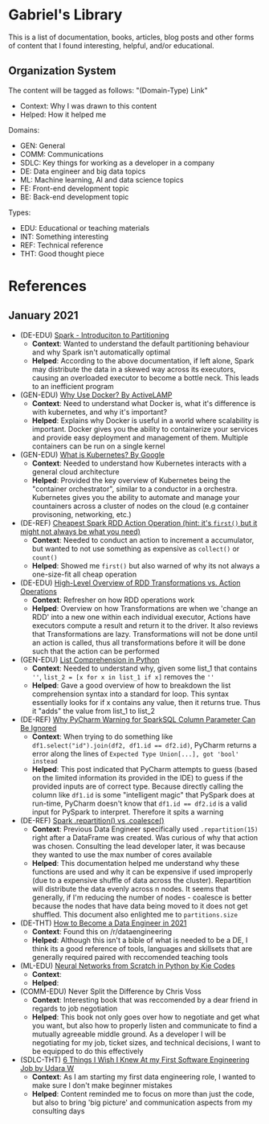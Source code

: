 # Gabriel's Library

This is a list of documentation, books, articles, blog posts and other forms of content that I found interesting, helpful, and/or educational. 

## Organization System

The content will be tagged as follows: "(Domain-Type) Link"
- Context: Why I was drawn to this content
- Helped: How it helped me

Domains:
- GEN: General
- COMM: Communications
- SDLC: Key things for working as a developer in a company
- DE: Data engineer and big data topics
- ML: Machine learning, AI and data science topics
- FE: Front-end development topic
- BE: Back-end development topic

Types:
- EDU: Educational or teaching materials
- INT: Something interesting
- REF: Technical reference
- THT: Good thought piece

# References
## January 2021
- (DE-EDU) [Spark - Introduciton to Partitioning](https://www.talend.com/blog/2018/03/05/intro-apache-spark-partitioning-need-know/)
  - **Context**: Wanted to understand the default partitioning behaviour and why Spark isn't automatically optimal
  - **Helped**: According to the above documentation, if left alone, Spark may distribute the data in a skewed way across its executors, causing an overloaded executor to become a bottle neck. This leads to an inefficient program
- (GEN-EDU) [Why Use Docker? By ActiveLAMP](https://www.youtube.com/watch?v=SYozbyvsP8A)
  - **Context**: Need to understand what Docker is, what it's difference is with kubernetes, and why it's important?
  - **Helped**: Explains why Docker is useful in a world where scalability is important. Docker gives you the ability to containerize your services and provide easy deployment and management of them. Multiple containers can be run on a single kernel
- (GEN-EDU) [What is Kubernetes? By Google](https://www.youtube.com/watch?v=cC46cg5FFAM)
  - **Context**: Needed to understand how Kubernetes interacts with a general cloud architecture
  - **Helped**: Provided the key overview of Kubernetes being the "container orchestrator", similar to a conductor in a orchestra. Kubernetes gives you the ability to automate and manage your countainers across a cluster of nodes on the cloud (e.g container provisoning, networking, etc.)
- (DE-REF) [Cheapest Spark RDD Action Operation (hint: it's `first()` but it might not always be what you need)](https://stackoverflow.com/questions/42272800/what-is-best-or-most-lightweight-efficient-cheapest-rdd-action-to-perform-on-hug#:~:text=1%20Answer&text=answer%20was%20accepted%E2%80%A6-,rdd.,materialize%20all%20partitions%20is%20rdd.)
  - **Context**: Needed to conduct an action to increment a accumulator, but wanted to not use something as expensive as `collect()` or `count()`
  - **Helped**: Showed me `first()` but also warned of why its not always a one-size-fit all cheap operation
- (DE-EDU) [High-Level Overview of RDD Transformations vs. Action Operations](https://medium.com/@aristo_alex/how-apache-sparks-transformations-and-action-works-ceb0d03b00d0)
  - **Context**: Refresher on how RDD operations work
  - **Helped**: Overview on how Transformations are when we 'change an RDD' into a new one within each individual executor, Actions have executors compute a result and return it to the driver. It also reviews that Transformations are lazy. Transformations will not be done until an action is called, thus all transformations before it will be done such that the action can be performed
- (GEN-EDU) [List Comprehension in Python](=https://medium.com/better-programming/list-comprehension-in-python-8895a785550b)
  - **Context**: Needed to understand why, given some list_1 that contains `''`, `list_2 = [x for x in list_1 if x]` removes the `''`
  - **Helped**: Gave a good overview of how to breakdown the list comprehension syntax into a standard for loop. This syntax essentially looks for if x contains any value, then it returns true. Thus it "adds" the value from list_1 to list_2
- (DE-REF) [Why PyCharm Warning for SparkSQL Column Parameter Can Be Ignored](https://stackoverflow.com/questions/33375535/expected-type-unionstr-bytearray-got-int-instead-warning-in-write-metho)
  - **Context**: When trying to do something like `df1.select("id").join(df2, df1.id == df2.id)`, PyCharm returns a error along the lines of `Expected Type Union[...], got 'bool' instead`
  - **Helped**: This post indicated that PyCharm attempts to guess (based on the limited information its provided in the IDE) to guess if the provided inputs are of correct type. Because directly calling the column like `df1.id` is some "intelligent magic" that PySpark does at run-time, PyCharm doesn't know that `df1.id == df2.id` is a valid input for PySpark to interpret. Therefore it spits a warning
- (DE-REF) [Spark .repartition() vs .coalesce()](https://stackoverflow.com/questions/31610971/spark-repartition-vs-coalesce)
  - **Context**: Previous Data Engineer specifically used `.repartition(15)` right after a DataFrame was created. Was curious of why that action was chosen. Consulting the lead developer later, it was because they wanted to use the max number of cores available
  - **Helped**: This documentation helped me understand why these functions are used and why it can be expensive if used improperly (due to a expensive shuffle of data across the cluster). Repartition will distribute the data evenly across n nodes. It seems that generally, if I'm reducing the number of nodes - coalesce is better because the nodes that have data being moved to it does not get shuffled. This document also enlighted me to `partitions.size`
- (DE-THT) [How to Become a Data Engineer in 2021](https://khashtamov.com/en/how-to-become-a-data-engineer/)
  - **Context**: Found this on /r/dataengineering
  - **Helped**: Although this isn't a bible of what is needed to be a DE, I think its a good reference of tools, languages and skillsets that are generally required paired with reccomended teaching tools
- (ML-EDU) [Neural Networks from Scratch in Python by Kie Codes](https://www.youtube.com/watch?v=51EoNgwoaTo)
  - **Context**:
  - **Helped**:
- (COMM-EDU) Never Split the Difference by Chris Voss
  - **Context**: Interesting book that was reccomended by a dear friend in regards to job negotiation
  - **Helped**: This book not only goes over how to negotiate and get what you want, but also how to properly listen and communicate to find a mutually agreeable middle ground. As a developer I will be negotiating for my job, ticket sizes, and technical decisions, I want to be equipped to do this effectively
- (SDLC-THT) [6 Things I Wish I Knew At my First Software Engineering Job by Udara W](https://levelup.gitconnected.com/6-things-i-wish-i-knew-at-my-first-software-engineering-job-f2cdd4e41ca2)
  - **Context**: As I am starting my first data engineering role, I wanted to make sure I don't make beginner mistakes
  - **Helped**: Content reminded me to focus on more than just the code, but also to bring 'big picture' and communication aspects from my consulting days
